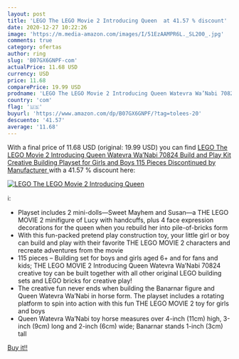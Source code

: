 ```yaml
---
layout: post
title: 'LEGO The LEGO Movie 2 Introducing Queen  at 41.57 % discount'
date: 2020-12-27 10:22:26
image: 'https://m.media-amazon.com/images/I/51EzAAMPR6L._SL200_.jpg'
comments: true
category: ofertas
author: ring
slug: 'B07GX6GNPF-com'
actualPrice: 11.68 USD
currency: USD
price: 11.68
comparePrice: 19.99 USD
prodname: 'LEGO The LEGO Movie 2 Introducing Queen Watevra Wa’Nabi 70824 Build and Play Kit Creative Building Playset for Girls and Boys  115 Pieces   Discontinued by Manufacturer '
country: 'com'
flag: '🇺🇸'
buyurl: 'https://www.amazon.com/dp/B07GX6GNPF/?tag=tolees-20'
descuento: '41.57'
average: '11.68'
---
```


With a final price of 11.68 USD (original: 19.99 USD) you can find [LEGO The LEGO Movie 2 Introducing Queen Watevra Wa’Nabi 70824 Build and Play Kit Creative Building Playset for Girls and Boys  115 Pieces   Discontinued by Manufacturer ](https://www.amazon.com/dp/B07GX6GNPF/?tag=tolees-20) with a  41.57 % discount here:

[![LEGO The LEGO Movie 2 Introducing Queen ](https://m.media-amazon.com/images/I/51EzAAMPR6L._SL200_.jpg)](https://www.amazon.com/dp/B07GX6GNPF/?tag=tolees-20)

ℹ️:

- Playset includes 2 mini-dolls—Sweet Mayhem and Susan—a THE LEGO MOVIE 2 minifigure of Lucy with handcuffs, plus 4 face expression decorations for the queen when you rebuild her into pile-of-bricks form
- With this fun-packed pretend play construction toy, your little girl or boy can build and play with their favorite THE LEGO MOVIE 2 characters and recreate adventures from the movie
- 115 pieces – Building set for boys and girls aged 6+ and for fans and kids; THE LEGO MOVIE 2 Introducing Queen Watevra Wa’Nabi 70824 creative toy can be built together with all other original LEGO building sets and LEGO bricks for creative play!
- The creative fun never ends when building the Banarnar figure and Queen Watevra Wa’Nabi in horse form. The playset includes a rotating platform to spin into action with this fun THE LEGO MOVIE 2 toy for girls and boys
- Queen Watevra Wa’Nabi toy horse measures over 4-inch (11cm) high, 3-inch (9cm) long and 2-inch (6cm) wide; Banarnar stands 1-inch (3cm) tall

[Buy it!!](https://www.amazon.com/dp/B07GX6GNPF/?tag=tolees-20)

